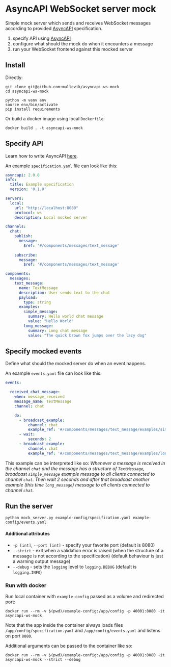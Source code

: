 # AsyncAPI WebSocket server mock
Simple mock server which sends and receives WebSocket messages according to provided [AsyncAPI](https://www.asyncapi.com/docs/getting-started) specification.

1. specify API using [AsyncAPI](https://www.asyncapi.com/docs/getting-started)
2. configure what should the mock do when it encounters a message
3. run your WebSocket frontend against this mocked server


## Install

Directly:
```
git clone git@github.com:mullevik/asyncapi-ws-mock
cd asyncapi-ws-mock

python -m venv env
source env/bin/activate
pip install requirements
```

Or build a docker image using local ```Dockerfile```:

```
docker build . -t asyncapi-ws-mock
```

## Specify API

Learn how to write AsyncAPI [here](https://www.asyncapi.com/docs/getting-started).

An example ```specification.yaml``` file can look like this:
```yaml
asyncapi: 2.0.0
info:
  title: Example specification
  version: '0.1.0'

servers:
  local:
    url: "http://localhost:8080"
    protocol: ws
    description: Local mocked server

channels:
  chat:
    publish:
      message:
        $ref: '#/components/messages/text_message'
    
    subscribe:
      message:
        $ref: '#/components/messages/text_message'

components:
  messages:
    text_message:
      name: TextMessage
      description: User sends text to the chat
      payload:
        type: string
      examples:
        simple_message:
          summary: Hello world chat message
          value: "Hello World"
        long_message:
          summary: Long chat message
          value: "The quick brown fox jumps over the lazy dog"
```

## Specify mocked events

Define what should the mocked server do when an event happens.

An example ```events.yaml``` file can look like this:

```yaml
events:

  received_chat_message:
    when: message_received
    message_name: TextMessage
    channel: chat

    do:
      - broadcast_example:
          channel: chat
          example_ref: '#/components/messages/text_message/examples/simple_message'
      - wait:
          seconds: 2
      - broadcast_example:
          channel: chat
          example_ref: '#/components/messages/text_message/examples/long_message'
```

This example can be interpreted like so: _Whenever a message is received in the channel ```chat``` and the message has a structure of ```TextMessage```, broadcast ```simple_message``` example message to all clients connected to channel ```chat```. Then wait 2 seconds and after that broadcast another example (this time ```long_message```) message to all clients connected to channel ```chat```._

## Run the server

```
python mock_server.py example-config/specification.yaml example-config/events.yaml
```
#### Additional attributes
- ```-p [int]```, ```--port [int]``` - specify your favorite port (default is 8080)
- ```--strict``` - exit when a validation error is raised (when the structure of a message is not according to the specification) (default behaviour is just a warning output message)
- ```--debug``` - sets the ```logging``` level to ```logging.DEBUG``` (default is ```logging.INFO```)


### Run with docker

Run local container with ```example-config``` passed as a volume and redirected port:
```
docker run --rm -v $(pwd)/example-config:/app/config -p 40001:8080 -it asyncapi-ws-mock
```

Note that the app inside the  container always loads files ```/app/config/specification.yaml``` and ```/app/config/events.yaml``` and listens on port ```8080```.

Additional arguments can be passed to the container like so:
```
docker run --rm -v $(pwd)/example-config:/app/config -p 40001:8080 -it asyncapi-ws-mock --strict --debug
```